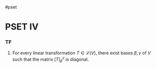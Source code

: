 #pset
# PSET IV
### **TF**
1. For every linear transformation $T\in\mathcal{L}(V)$, there exist bases $\beta,\gamma$ of $V$ such that the matrix $[T]_\beta^\gamma$ is diagonal.
<br />